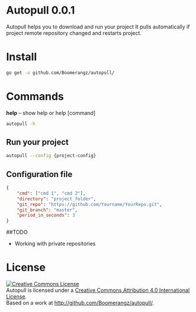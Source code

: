 Autopull 0.0.1
============

Autopull helps you to download and run your project
It pulls automatically if project remote repository changed and restarts project.

Install
=======

```sh
go get -u github.com/Boomerangz/autopull/
```

Commands
========

**help** – show help or help [command]

```sh
autopull -h
```

## Run your project

```sh
autopull --config {project-config}
```
## Configuration file

```json
{
    "cmd": ["cmd 1", "cmd 2"],
    "directory": "project_folder",
    "git_repo": "https://github.com/Yourname/YourRepo.git",
    "git_branch": "master",
    "period_in_seconds": 3
}
```

##TODO
-  Working with private repositories


License
=======

<a rel="license" href="http://creativecommons.org/licenses/by/4.0/"><img alt="Creative Commons License" style="border-width:0" src="http://i.creativecommons.org/l/by/4.0/88x31.png" /></a><br /><span xmlns:dct="http://purl.org/dc/terms/" property="dct:title">Autopull</span> is licensed under a <a rel="license" href="http://creativecommons.org/licenses/by/4.0/">Creative Commons Attribution 4.0 International License</a>.<br />Based on a work at <a xmlns:dct="http://purl.org/dc/terms/" href="http://github.com/Boomerangz/autopull/" rel="dct:source">http://github.com/Boomerangz/autopull/</a>.